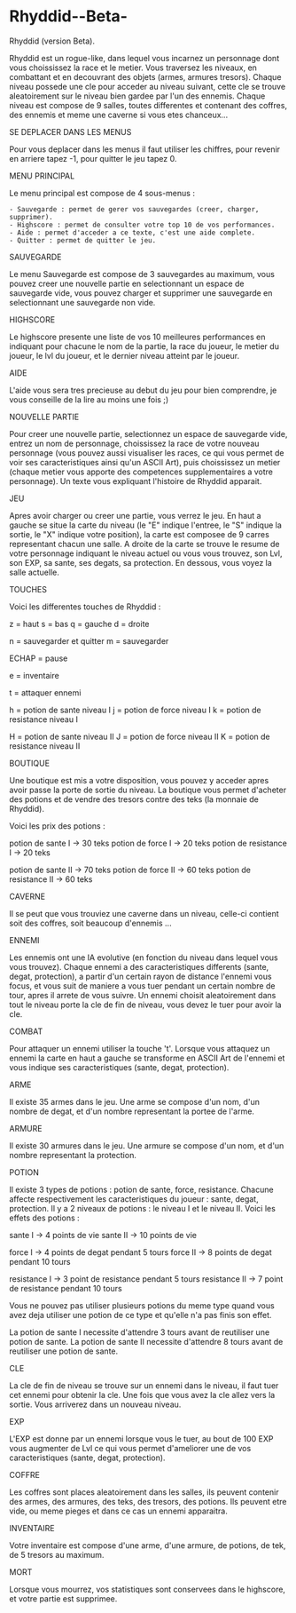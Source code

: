 Rhyddid--Beta-
==============

Rhyddid (version Beta).

Rhyddid est un rogue-like, dans lequel vous incarnez un personnage dont vous 
choississez la race et le metier. Vous traversez les niveaux, en combattant et 
en decouvrant des objets (armes, armures tresors). Chaque niveau possede une cle
pour acceder au niveau suivant, cette cle se trouve aleatoirement sur le niveau 
bien gardee par l'un des ennemis. Chaque niveau est compose de 9 salles, toutes
differentes et contenant des coffres, des ennemis et meme une caverne si vous
etes chanceux...

SE DEPLACER DANS LES MENUS

Pour vous deplacer dans les menus il faut utiliser les chiffres, pour revenir en
arriere tapez -1, pour quitter le jeu tapez 0.

MENU PRINCIPAL

Le menu principal est compose de 4 sous-menus :

	- Sauvegarde : permet de gerer vos sauvegardes (creer, charger, supprimer).
	- Highscore : permet de consulter votre top 10 de vos performances.
	- Aide : permet d'acceder a ce texte, c'est une aide complete.
	- Quitter : permet de quitter le jeu.
	
SAUVEGARDE

Le menu Sauvegarde est compose de 3 sauvegardes au maximum, vous pouvez creer
une nouvelle partie en selectionnant un espace de sauvegarde vide, vous pouvez
charger et supprimer une sauvegarde en selectionnant une sauvegarde non vide.

HIGHSCORE

Le highscore presente une liste de vos 10 meilleures performances en indiquant
pour chacune le nom de la partie, la race du joueur, le metier du joueur, le lvl
du joueur, et le dernier niveau atteint par le joueur.

AIDE

L'aide vous sera tres precieuse au debut du jeu pour bien comprendre, je vous
conseille de la lire au moins une fois ;)

NOUVELLE PARTIE

Pour creer une nouvelle partie, selectionnez un espace de sauvegarde vide,
entrez un nom de personnage, choississez la race de votre nouveau personnage 
(vous pouvez aussi visualiser les races, ce qui vous permet de voir ses
caracteristiques ainsi qu'un ASCII Art), puis choississez un metier (chaque
metier vous apporte des competences supplementaires a votre personnage). Un
texte vous expliquant l'histoire de Rhyddid apparait.

JEU

Apres avoir charger ou creer une partie, vous verrez le jeu. En haut a gauche se
situe la carte du niveau (le "E" indique l'entree, le "S" indique la sortie, le
"X" indique votre position), la carte est composee de 9 carres representant
chacun une salle. A droite de la carte se trouve le resume de votre personnage
indiquant le niveau actuel ou vous vous trouvez, son Lvl, son EXP, sa sante,
ses degats, sa protection. En dessous, vous voyez la salle actuelle.

TOUCHES

Voici les differentes touches de Rhyddid :

z = haut
s = bas
q = gauche
d = droite

n = sauvegarder et quitter
m = sauvegarder

ECHAP = pause

e = inventaire

t = attaquer ennemi

h = potion de sante niveau I
j = potion de force niveau I
k = potion de resistance niveau I

H = potion de sante niveau II
J = potion de force niveau II
K = potion de resistance niveau II

BOUTIQUE

Une boutique est mis a votre disposition, vous pouvez y acceder apres avoir
passe la porte de sortie du niveau. La boutique vous permet d'acheter des
potions et de vendre des tresors contre des teks (la monnaie de Rhyddid).

Voici les prix des potions :

potion de sante I -> 30 teks
potion de force I -> 20 teks
potion de resistance I -> 20 teks

potion de sante II -> 70 teks
potion de force II -> 60 teks
potion de resistance II -> 60 teks

CAVERNE

Il se peut que vous trouviez une caverne dans un niveau, celle-ci contient
soit des coffres, soit beaucoup d'ennemis ...

ENNEMI

Les ennemis ont une IA evolutive (en fonction du niveau dans lequel vous vous
trouvez). Chaque ennemi a des caracteristiques differents (sante, degat, 
protection), a partir d'un certain rayon de distance l'ennemi vous focus, et
vous suit de maniere a vous tuer pendant un certain nombre de tour, apres il
arrete de vous suivre. Un ennemi choisit aleatoirement dans tout le niveau porte
la cle de fin de niveau, vous devez le tuer pour avoir la cle.

COMBAT

Pour attaquer un ennemi utiliser la touche 't'. Lorsque vous attaquez un ennemi
la carte en haut a gauche se transforme en ASCII Art de l'ennemi et vous indique
ses caracteristiques (sante, degat, protection).

ARME

Il existe 35 armes dans le jeu. Une arme se compose d'un nom, d'un nombre de
degat, et d'un nombre representant la portee de l'arme.

ARMURE

Il existe 30 armures dans le jeu. Une armure se compose d'un nom, et d'un nombre 
representant la protection.

POTION

Il existe 3 types de potions : potion de sante, force, resistance. Chacune
affecte respectivement les caracteristiques du joueur : sante, degat, protection.
Il y a 2 niveaux de potions : le niveau I et le niveau II. Voici les effets des
potions :

sante I -> 4 points de vie
sante II -> 10 points de vie

force I -> 4 points de degat pendant 5 tours
force II -> 8 points de degat pendant 10 tours

resistance I -> 3 point de resistance pendant 5 tours
resistance II -> 7 point de resistance pendant 10 tours

Vous ne pouvez pas utiliser plusieurs potions du meme type quand vous avez deja
utiliser une potion de ce type et qu'elle n'a pas finis son effet.

La potion de sante I necessite d'attendre 3 tours avant de reutiliser une potion
de sante. La potion de sante II necessite d'attendre 8 tours avant de reutiliser
une potion de sante.

CLE

La cle de fin de niveau se trouve sur un ennemi dans le niveau, il faut tuer cet
ennemi pour obtenir la cle. Une fois que vous avez la cle allez vers la sortie.
Vous arriverez dans un nouveau niveau.

EXP

L'EXP est donne par un ennemi lorsque vous le tuer, au bout de 100 EXP vous
augmenter de Lvl ce qui vous permet d'ameliorer une de vos caracteristiques
(sante, degat, protection).

COFFRE

Les coffres sont places aleatoirement dans les salles, ils peuvent contenir des
armes, des armures, des teks, des tresors, des potions. Ils peuvent etre vide, 
ou meme pieges et dans ce cas un ennemi apparaitra.

INVENTAIRE

Votre inventaire est compose d'une arme, d'une armure, de potions, de tek, de 5 
tresors au maximum.

MORT

Lorsque vous mourrez, vos statistiques sont conservees dans le highscore, et
votre partie est supprimee.


